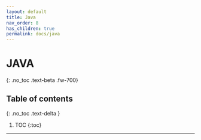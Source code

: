 ```yaml
---
layout: default
title: Java
nav_order: 8
has_children: true
permalink: docs/java
---
```


# JAVA
{: .no_toc .text-beta .fw-700}

## Table of contents
{: .no_toc .text-delta }

1. TOC
{:toc}

---
